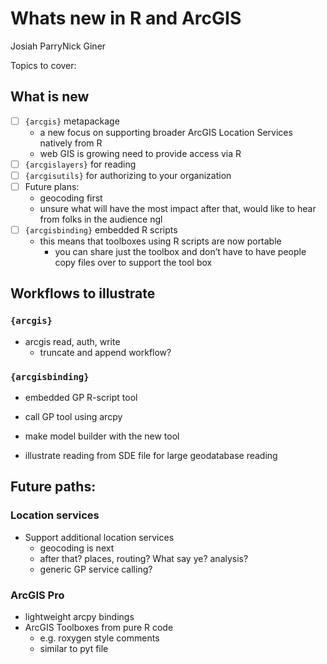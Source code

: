 # Whats new in R and ArcGIS
Josiah ParryNick Giner

Topics to cover:

## What is new

- [ ] `{arcgis}` metapackage
  - a new focus on supporting broader ArcGIS Location Services natively
    from R
  - web GIS is growing need to provide access via R
- [ ] `{arcgislayers}` for reading
- [ ] `{arcgisutils}` for authorizing to your organization
- [ ] Future plans:
  - geocoding first
  - unsure what will have the most impact after that, would like to hear
    from folks in the audience ngl
- [ ] `{arcgisbinding}` embedded R scripts
  - this means that toolboxes using R scripts are now portable
    - you can share just the toolbox and don’t have to have people copy
      files over to support the tool box

## Workflows to illustrate

### `{arcgis}`

- arcgis read, auth, write
  - truncate and append workflow?

### `{arcgisbinding}`

- embedded GP R-script tool

- call GP tool using arcpy

- make model builder with the new tool

- illustrate reading from SDE file for large geodatabase reading

## Future paths:

### Location services

- Support additional location services
  - geocoding is next
  - after that? places, routing? What say ye? analysis?
  - generic GP service calling?

### ArcGIS Pro

- lightweight arcpy bindings
- ArcGIS Toolboxes from pure R code
  - e.g. roxygen style comments
  - similar to pyt file
